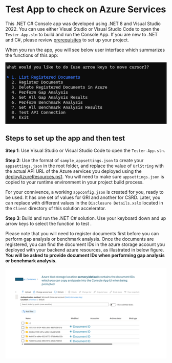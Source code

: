 # Test App to check on Azure Services 
This .NET C# Console app was developed using .NET 8 and Visual Studio 2022. You can use either Visual Studio or Visual Studio Code to open the `Tester-App.sln` to build and run the Console App. If you are new to .NET and C#, please review [prerequisites](./Prerequisites.md) to set up your project. 

When you run the app, you will see below user interface which summarizes the functions of this app: 

![Tester App UI](../../Deployment/images/services/tester_app_ui.png)

## Steps to set up the app and then test

**Step 1**: Use Visual Studio or Visual Studio Code to open the `Tester-App.sln`.

**Step 2**: Use the format of `sample_appsettings.json` to create your `appsettings.json` in the root folder, and replace the value of `UrlString` with the actual API URL of the Azure services you deployed using the [deployAzureResources.ps1](https://github.com/microsoft/Comparative-Analysis-for-Sustainability-Solution-Accelerator/blob/gri-prompt/Deployment/scripts/deployAzureResources.ps1). You will need to make sure `appsettings.json` is copied to your runtime environment in your project build process. 

For your connivence, a working `appconfig.json` is created for you, ready to be used. It has one set of values for GRI and another for CSRD. Later, you can replace with different values in  the `Disclosure Details.xslx` located in the `Client` directory of this solution accelerator. 

**Step 3**: Build and run the .NET C# solution. Use your keyboard down and up arrow keys to select the function to test .

Please note that you will need to register documents first before you can perform gap analysis or benchmark analysis. Once the documents are registered, you can find the document IDs in the azure storage account you deployed with your backend azure resources, as illustrated in below figure. **You will be asked to provide document IDs when performing gap analysis or benchmark analysis.** 

![Tester App UI](../../Deployment/images/services/tester_app_document_id.png)
